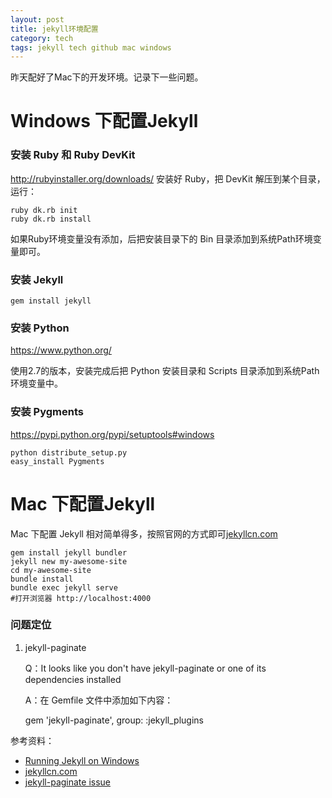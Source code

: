 ```yaml
---
layout: post
title: jekyll环境配置
category: tech
tags: jekyll tech github mac windows
---
```


昨天配好了Mac下的开发环境。记录下一些问题。

# Windows 下配置Jekyll
### 安装 Ruby 和 Ruby DevKit

<http://rubyinstaller.org/downloads/>
安装好 Ruby，把 DevKit 解压到某个目录，运行：

    ruby dk.rb init
    ruby dk.rb install
    
如果Ruby环境变量没有添加，后把安装目录下的 Bin 目录添加到系统Path环境变量即可。

### 安装 Jekyll

    gem install jekyll
    
### 安装 Python
<https://www.python.org/>

使用2.7的版本，安装完成后把 Python 安装目录和 Scripts 目录添加到系统Path环境变量中。

### 安装 Pygments
<https://pypi.python.org/pypi/setuptools#windows>

    python distribute_setup.py
    easy_install Pygments



# Mac 下配置Jekyll

Mac 下配置 Jekyll 相对简单得多，按照官网的方式即可[jekyllcn.com](http://jekyllcn.com)

    gem install jekyll bundler
    jekyll new my-awesome-site
    cd my-awesome-site
    bundle install
    bundle exec jekyll serve
    #打开浏览器 http://localhost:4000

### 问题定位

1. jekyll-paginate


    Q：It looks like you don't have jekyll-paginate or one of its dependencies installed
    
    A：在 Gemfile 文件中添加如下内容：
    
    gem 'jekyll-paginate', group: :jekyll_plugins

    

参考资料：

* [Running Jekyll on Windows](http://www.madhur.co.in/blog/2011/09/01/runningjekyllwindows.html)
* [jekyllcn.com](http://jekyllcn.com)
* [jekyll-paginate issue](https://github.com/jekyll/jekyll/issues/4124)
